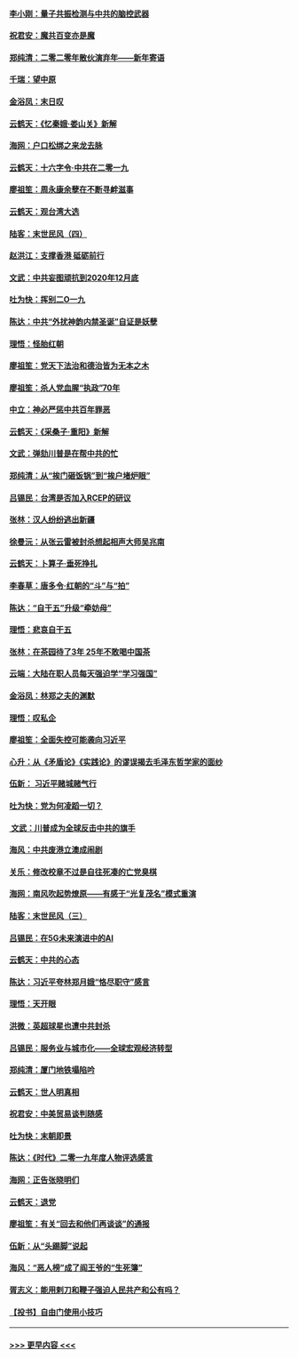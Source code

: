 #### [李小刚：量子共振检测与中共的脑控武器](../pages/nsc993/n11754518.md?t=12301911) 
#### [祝君安：魔共百变亦是魔](../pages/nsc993/n11754469.md?t=12301911) 
#### [郑纯清：二零二零年散伙演弃年——新年寄语](../pages/nsc993/n11754195.md?t=12301911) 
#### [千瑞：望中原](../pages/nsc993/n11754159.md?t=12301911) 
#### [金浴凤：末日叹](../pages/nsc993/n11752359.md?t=12301911) 
#### [云鹤天：《忆秦娥‧娄山关》新解](../pages/nsc993/n11752348.md?t=12301911) 
#### [海网：户口松绑之来龙去脉](../pages/nsc993/n11752328.md?t=12301911) 
#### [云鹤天：十六字令‧中共在二零一九](../pages/nsc993/n11752305.md?t=12301911) 
#### [廖祖笙：周永康余孽在不断寻衅滋事](../pages/nsc993/n11751013.md?t=12301911) 
#### [云鹤天：观台湾大选](../pages/nsc993/n11751007.md?t=12301911) 
#### [陆客：末世民风（四）](../pages/nsc993/n11749203.md?t=12301911) 
#### [赵洪江：支撑香港 砥砺前行](../pages/nsc993/n11748482.md?t=12301911) 
#### [文武：中共妄图顽抗到2020年12月底](../pages/nsc993/n11748446.md?t=12301911) 
#### [吐为快：挥别二O一九](../pages/nsc993/n11748411.md?t=12301911) 
#### [陈达：中共“外扰神韵内禁圣诞”自证是妖孽](../pages/nsc993/n11748226.md?t=12301911) 
#### [理悟：怪胎红朝](../pages/nsc993/n11748206.md?t=12301911) 
#### [廖祖笙：党天下法治和德治皆为无本之木](../pages/nsc993/n11748135.md?t=12301911) 
#### [廖祖笙：杀人党血腥“执政”70年](../pages/nsc993/n11745144.md?t=12301911) 
#### [中立：神必严惩中共百年罪恶](../pages/nsc993/n11744970.md?t=12301911) 
#### [云鹤天：《采桑子‧重阳》新解](../pages/nsc993/n11744948.md?t=12301911) 
#### [文武：弹劾川普是在帮中共的忙](../pages/nsc993/n11744758.md?t=12301911) 
#### [郑纯清：从“挨门砸饭锅”到“挨户堵炉眼”](../pages/nsc993/n11744745.md?t=12301911) 
#### [吕锡民：台湾是否加入RCEP的研议](../pages/nsc993/n11744701.md?t=12301911) 
#### [张林：汉人纷纷逃出新疆](../pages/nsc993/n11743530.md?t=12301911) 
#### [徐曼沅：从张云雷被封杀想起相声大师吴兆南](../pages/nsc993/n11741816.md?t=12301911) 
#### [云鹤天：卜算子‧垂死挣扎](../pages/nsc993/n11739956.md?t=12301911) 
#### [李春草：唐多令‧红朝的“斗”与“拍”](../pages/nsc993/n11739830.md?t=12301911) 
#### [陈达：“自干五”升级“牵妨母”](../pages/nsc993/n11739724.md?t=12301911) 
#### [理悟：悲哀自干五](../pages/nsc993/n11739547.md?t=12301911) 
#### [张林：在茶园待了3年 25年不敢喝中国茶](../pages/nsc993/n11739240.md?t=12301911) 
#### [云端：大陆在职人员每天强迫学“学习强国”](../pages/nsc993/n11738735.md?t=12301911) 
#### [金浴凤：林郑之夫的渊默](../pages/nsc993/n11737735.md?t=12301911) 
#### [理悟：叹私企](../pages/nsc993/n11737715.md?t=12301911) 
#### [廖祖笙：全面失控可能袭向习近平](../pages/nsc993/n11737704.md?t=12301911) 
#### [心升：从《矛盾论》《实践论》的谬误揭去毛泽东哲学家的面纱](../pages/nsc993/n11736962.md?t=12301911) 
#### [伍新： 习近平赌城赌气行](../pages/nsc993/n11736929.md?t=12301911) 
#### [吐为快：党为何凌蹈一切？](../pages/nsc993/n11736915.md?t=12301911) 
#### [ 文武：川普成为全球反击中共的旗手](../pages/nsc993/n11736882.md?t=12301911) 
#### [海风：中共废港立澳成闹剧](../pages/nsc993/n11735857.md?t=12301911) 
#### [关乐：修改校章不过是自往死凑的亡党臭棋](../pages/nsc993/n11735097.md?t=12301911) 
#### [海网：南风吹起势燎原——有感于“光复茂名”模式重演](../pages/nsc993/n11732308.md?t=12301911) 
#### [陆客：末世民风（三）](../pages/nsc993/n11732211.md?t=12301911) 
#### [吕锡民：在5G未来演进中的AI](../pages/nsc993/n11730010.md?t=12301911) 
#### [云鹤天：中共的心态](../pages/nsc993/n11729906.md?t=12301911) 
#### [陈达：习近平夸林郑月娥“恪尽职守”感言](../pages/nsc993/n11729881.md?t=12301911) 
#### [理悟：天开眼](../pages/nsc993/n11729699.md?t=12301911) 
#### [洪微：英超球星也遭中共封杀](../pages/nsc993/n11727243.md?t=12301911) 
#### [吕锡民：服务业与城市化——全球宏观经济转型](../pages/nsc993/n11725845.md?t=12301911) 
#### [郑纯清：厦门地铁塌陷吟](../pages/nsc993/n11725813.md?t=12301911) 
#### [云鹤天：世人明真相](../pages/nsc993/n11725621.md?t=12301911) 
#### [祝君安：中美贸易谈判随感](../pages/nsc993/n11725609.md?t=12301911) 
#### [吐为快：末朝即景](../pages/nsc993/n11723365.md?t=12301911) 
#### [陈达：《时代》二零一九年度人物评选感言](../pages/nsc993/n11723337.md?t=12301911) 
#### [海网：正告张晓明们](../pages/nsc993/n11723228.md?t=12301911) 
#### [云鹤天：退党](../pages/nsc993/n11723056.md?t=12301911) 
#### [廖祖笙：有关“回去和他们再谈谈”的通报](../pages/nsc993/n11722442.md?t=12301911) 
#### [伍新：从“头踢脚”说起](../pages/nsc993/n11722429.md?t=12301911) 
#### [海风：“恶人榜”成了阎王爷的“生死簿”](../pages/nsc993/n11722272.md?t=12301911) 
#### [胥志义：能用剌刀和鞭子强迫人民共产和公有吗？](../pages/nsc993/n11720569.md?t=12301911) 
#### [【投书】自由门使用小技巧](../pages/nsc993/n11720180.md?t=12301911) 

----
#### [ >>> 更早内容 <<< ](../indexes/nsc993-earlier.md)
